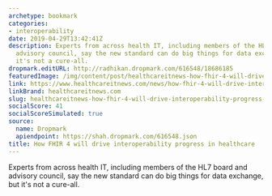 ```yaml
---
archetype: bookmark
categories:
- interoperability
date: 2019-04-29T13:42:41Z
description: Experts from across health IT, including members of the HL7 board and
  advisory council, say the new standard can do big things for data exchange, but
  it's not a cure-all.
dropmark.editURL: http://radhikan.dropmark.com/616548/18686185
featuredImage: /img/content/post/healthcareitnews-how-fhir-4-will-drive-interoperability-progress-in-healthcare.png
link: https://www.healthcareitnews.com/news/how-fhir-4-will-drive-interoperability-progress-healthcare
linkBrand: healthcareitnews.com
slug: healthcareitnews-how-fhir-4-will-drive-interoperability-progress-in-healthcare
socialScore: 41
socialScoreSimulated: true
source:
  name: Dropmark
  apiendpoint: https://shah.dropmark.com/616548.json
title: How FHIR 4 will drive interoperability progress in healthcare
---
```

Experts from across health IT, including members of the HL7 board and advisory council, say the new standard can do big things for data exchange, but it's not a cure-all.
